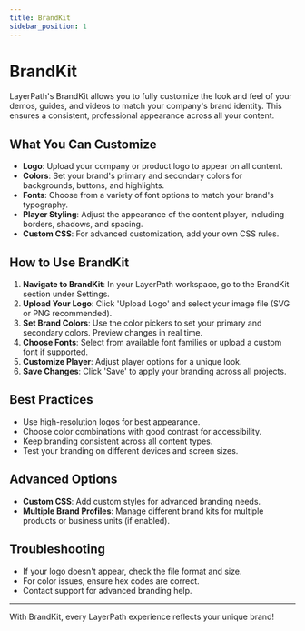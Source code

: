 ```yaml
---
title: BrandKit
sidebar_position: 1
---
```


# BrandKit

LayerPath's BrandKit allows you to fully customize the look and feel of your demos, guides, and videos to match your company's brand identity. This ensures a consistent, professional appearance across all your content.

## What You Can Customize

- **Logo**: Upload your company or product logo to appear on all content.
- **Colors**: Set your brand's primary and secondary colors for backgrounds, buttons, and highlights.
- **Fonts**: Choose from a variety of font options to match your brand's typography.
- **Player Styling**: Adjust the appearance of the content player, including borders, shadows, and spacing.
- **Custom CSS**: For advanced customization, add your own CSS rules.

## How to Use BrandKit

1. **Navigate to BrandKit**: In your LayerPath workspace, go to the BrandKit section under Settings.
2. **Upload Your Logo**: Click 'Upload Logo' and select your image file (SVG or PNG recommended).
3. **Set Brand Colors**: Use the color pickers to set your primary and secondary colors. Preview changes in real time.
4. **Choose Fonts**: Select from available font families or upload a custom font if supported.
5. **Customize Player**: Adjust player options for a unique look.
6. **Save Changes**: Click 'Save' to apply your branding across all projects.

## Best Practices

- Use high-resolution logos for best appearance.
- Choose color combinations with good contrast for accessibility.
- Keep branding consistent across all content types.
- Test your branding on different devices and screen sizes.

## Advanced Options

- **Custom CSS**: Add custom styles for advanced branding needs.
- **Multiple Brand Profiles**: Manage different brand kits for multiple products or business units (if enabled).

## Troubleshooting

- If your logo doesn't appear, check the file format and size.
- For color issues, ensure hex codes are correct.
- Contact support for advanced branding help.

---

With BrandKit, every LayerPath experience reflects your unique brand!
